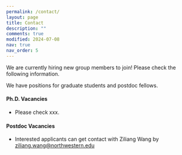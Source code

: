 ```yaml
---
permalink: /contact/
layout: page
title: Contact
description: ""
comments: true
modified: 2024-07-08
nav: true
nav_order: 5
---
```

<div class="bigspacer"></div>

We are currently hiring new group members to join! Please check the following information.

We have positions for graduate students and postdoc fellows.


<div class="bigspacer"></div>

#### Ph.D. Vacancies
- Please check xxx.


<div class="bigspacer"></div>

#### Postdoc Vacancies
- Interested applicants can get contact with Ziliang Wang by <ziliang.wang@northwestern.edu>
